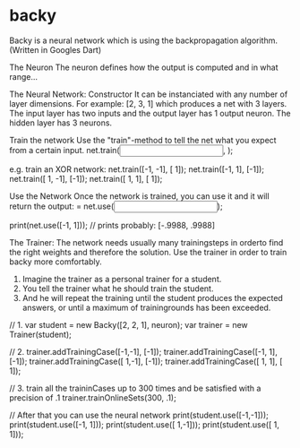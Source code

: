 backy
=====

Backy is a neural network which is using the backpropagation algorithm. (Written in Googles Dart)

The Neuron
The neuron defines how the output is computed and in what range...

The Neural Network:
Constructor
It can be instanciated with any number of layer dimensions. For example: [2, 3, 1]
which produces a net with 3 layers. The input layer has two inputs and the
output layer has 1 output neuron. The hidden layer has 3 neurons.

Train the network
Use the "train"-method to tell the net what you expect from a certain input.
net.train(<input>, <expected>);

e.g. train an XOR network:
  net.train([-1, -1], [ 1]);
  net.train([-1,  1], [-1]);
  net.train([ 1, -1], [-1]);
  net.train([ 1,  1], [ 1]);

Use the Network
Once the network is trained, you can use it and it will return the output:
<expected> = net.use(<input>);

print(net.use([-1, 1])); // prints probably: [-.9988, .9988]


The Trainer:
The network needs usually many trainingsteps in orderto find the right weights and therefore the solution.
Use the trainer in order to train backy more comfortably.

1. Imagine the trainer as a personal trainer for a student.
2. You tell the trainer what he should train the student.
3. And he will repeat the training until the student produces the expected answers, or until a maximum of trainingrounds has been exceeded.

// 1.
  var student = new Backy([2, 2, 1], neuron);
  var trainer = new Trainer(student);

// 2.
  trainer.addTrainingCase([-1,-1], [-1]);
  trainer.addTrainingCase([-1, 1], [-1]);
  trainer.addTrainingCase([ 1,-1], [-1]);
  trainer.addTrainingCase([ 1, 1], [ 1]);

// 3. train all the traininCases up to 300 times and be satisfied with a precision of .1
  trainer.trainOnlineSets(300, .1);

// After that you can use the neural network
  print(student.use([-1,-1]));
  print(student.use([-1, 1]));
  print(student.use([ 1,-1]));
  print(student.use([ 1, 1]));


